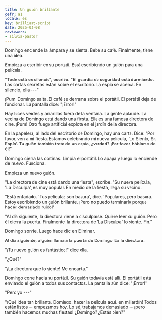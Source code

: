 ```yaml
---
title: Un guión brillante
cefr: a1
locale: es
key: brilliant-script
date: 2025-03-08
reviewers:
- silvia-pastor
---
```


Domingo enciende la lámpara y se sienta. Bebe su café. Finalmente, tiene una idea.

Empieza a escribir en su portátil. Está escribiendo un guión para una película.

"Todo está en silencio", escribe. "El guardia de seguridad está durmiendo. Las cartas secretas están sobre el escritorio. La espía se acerca. En silencio, ella ---"

¡Pum! Domingo salta. El café se derrama sobre el portátil. El portátil deja de funcionar. La pantalla dice: "¡Error!"

Hay luces verdes y amarillas fuera de la ventana. La gente aplaude. La vecina de Domingo está dando una fiesta. Ella es una famosa directora de cine. ¡Pum! Otro fuego artificial explota en el jardín de la directora.

En la papelera, al lado del escritorio de Domingo, hay una carta. Dice: "Por favor, ven a mi fiesta. Estamos celebrando mi nueva película, 'Lo Siento, Sr. Espía'. Tu guión también trata de un espía, ¿verdad? ¡Por favor, háblame de él!"

Domingo cierra las cortinas. Limpia el portátil. Lo apaga y luego lo enciende de nuevo. Funciona.

Empieza un nuevo guión.

"La directora de cine está dando una fiesta", escribe. "Su nueva película, 'La Disculpa', es muy popular. En medio de la fiesta, llega su vecino.

"Está enfadado. 'Tus películas son basura', dice. 'Populares, pero basura. Estoy escribiendo un guión brillante. ¡Pero no puedo terminarlo porque haces demasiado ruido!'

"Al día siguiente, la directora viene a disculparse. Quiere leer su guión. Pero él cierra la puerta. Finalmente, la directora de 'La Disculpa' lo siente. Fin."

Domingo sonríe. Luego hace clic en Eliminar.

Al día siguiente, alguien llama a la puerta de Domingo. Es la directora.

"¡Tu nuevo guión es fantástico!" dice ella.

"¿Qué?"

"¡La directora que lo siente! Me encanta."

Domingo corre hacia su portátil. Su guión todavía está allí. El portátil está enviando el guión a todos sus contactos. La pantalla aún dice: "¡Error!"

"Pero yo ---"

"¡Qué idea tan brillante, Domingo, hacer la película aquí, en mi jardín! Todos están listos -- empezamos hoy. Lo sé, trabajamos demasiado -- ¡pero también hacemos muchas fiestas! ¿Domingo? ¿Estás bien?"